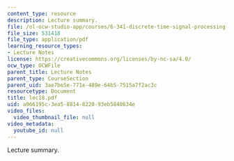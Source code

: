 ```yaml
---
content_type: resource
description: Lecture summary.
file: /ol-ocw-studio-app/courses/6-341-discrete-time-signal-processing-fall-2005/a966195c3ea58814822093eb5840634e_lec18.pdf
file_size: 531418
file_type: application/pdf
learning_resource_types:
- Lecture Notes
license: https://creativecommons.org/licenses/by-nc-sa/4.0/
ocw_type: OCWFile
parent_title: Lecture Notes
parent_type: CourseSection
parent_uid: 3ae7be5e-771e-489e-64b5-7515a7f2ac3c
resourcetype: Document
title: lec18.pdf
uid: a966195c-3ea5-8814-8220-93eb5840634e
video_files:
  video_thumbnail_file: null
video_metadata:
  youtube_id: null
---
```

Lecture summary.